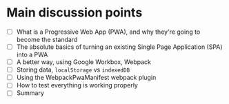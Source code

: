 # Main discussion points

- [ ] What is a Progressive Web App (PWA), and why they're going to become the standard
- [ ] The absolute basics of turning an existing Single Page Application (SPA) into a PWA
- [ ] A better way, using Google Workbox, Webpack
- [ ] Storing data, `localStorage` vs `indexedDB`
- [ ] Using the WebpackPwaManifest webpack plugin
- [ ] How to test everything is working properly
- [ ] Summary
